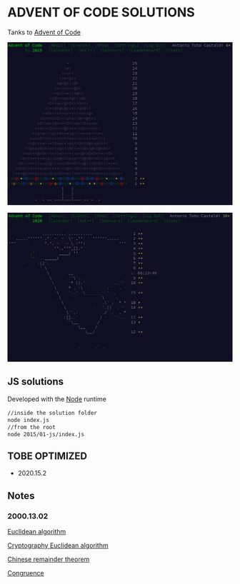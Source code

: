 ADVENT OF CODE SOLUTIONS
========================

Tanks to [Advent of Code](https://adventofcode.com/)


![2015 Calendar](./2015.02.2-calendar.png?&raw=true "2015 Calendar")

![2020 Calendar](./2020.16.2-calendar.png?&raw=true "2020 Calendar")

## JS solutions

Developed with the [Node](https://nodejs.org/en/) runtime 

```console
//inside the solution folder
node index.js
//from the root
node 2015/01-js/index.js
```

## TOBE OPTIMIZED

- 2020.15.2

## Notes

### 2000.13.02

[Euclidean algorithm](https://en.wikipedia.org/wiki/Euclidean_algorithm)

[Cryptography Euclidean algorithm](https://www.khanacademy.org/computing/computer-science/cryptography/modarithmetic/a/the-euclidean-algorithm)

[Chinese remainder theorem](https://en.wikipedia.org/wiki/Chinese_remainder_theorem)

[Congruence](https://en.wikipedia.org/wiki/Modular_arithmetic#Congruence)
